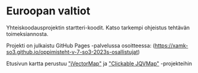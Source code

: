 # Euroopan valtiot

Yhteiskoodausprojektin startteri-koodit. Katso tarkempi ohjeistus tehtävän toimeksiannosta.

Projekti on julkaistu GitHub Pages -palvelussa osoitteessa: (https://xamk-so3.github.io/oppimisteht-v-7-so3-2023s-osallistujat)

Etusivun kartta perustuu ["jVectorMap"](https://jvectormap.com/) ja ["Clickable JQVMap"](https://www.10bestdesign.com/jqvmap/) -projekteihin
